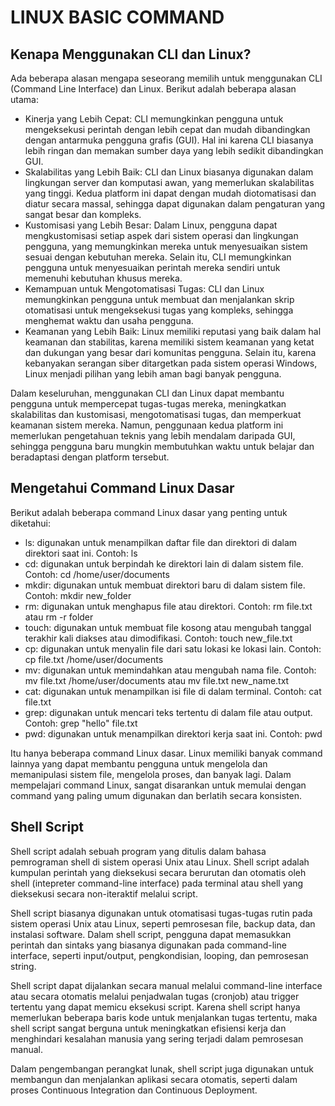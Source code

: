 # LINUX BASIC COMMAND
## Kenapa Menggunakan CLI dan Linux?
Ada beberapa alasan mengapa seseorang memilih untuk menggunakan CLI (Command Line Interface) dan Linux. Berikut adalah beberapa alasan utama:

- Kinerja yang Lebih Cepat: CLI memungkinkan pengguna untuk mengeksekusi perintah dengan lebih cepat dan mudah dibandingkan dengan antarmuka pengguna grafis (GUI). Hal ini karena CLI biasanya lebih ringan dan memakan sumber daya yang lebih sedikit dibandingkan GUI.
- Skalabilitas yang Lebih Baik: CLI dan Linux biasanya digunakan dalam lingkungan server dan komputasi awan, yang memerlukan skalabilitas yang tinggi. Kedua platform ini dapat dengan mudah diotomatisasi dan diatur secara massal, sehingga dapat digunakan dalam pengaturan yang sangat besar dan kompleks.
- Kustomisasi yang Lebih Besar: Dalam Linux, pengguna dapat mengkustomisasi setiap aspek dari sistem operasi dan lingkungan pengguna, yang memungkinkan mereka untuk menyesuaikan sistem sesuai dengan kebutuhan mereka. Selain itu, CLI memungkinkan pengguna untuk menyesuaikan perintah mereka sendiri untuk memenuhi kebutuhan khusus mereka.
- Kemampuan untuk Mengotomatisasi Tugas: CLI dan Linux memungkinkan pengguna untuk membuat dan menjalankan skrip otomatisasi untuk mengeksekusi tugas yang kompleks, sehingga menghemat waktu dan usaha pengguna.
- Keamanan yang Lebih Baik: Linux memiliki reputasi yang baik dalam hal keamanan dan stabilitas, karena memiliki sistem keamanan yang ketat dan dukungan yang besar dari komunitas pengguna. Selain itu, karena kebanyakan serangan siber ditargetkan pada sistem operasi Windows, Linux menjadi pilihan yang lebih aman bagi banyak pengguna.

Dalam keseluruhan, menggunakan CLI dan Linux dapat membantu pengguna untuk mempercepat tugas-tugas mereka, meningkatkan skalabilitas dan kustomisasi, mengotomatisasi tugas, dan memperkuat keamanan sistem mereka. Namun, penggunaan kedua platform ini memerlukan pengetahuan teknis yang lebih mendalam daripada GUI, sehingga pengguna baru mungkin membutuhkan waktu untuk belajar dan beradaptasi dengan platform tersebut.

## Mengetahui Command Linux Dasar

Berikut adalah beberapa command Linux dasar yang penting untuk diketahui:

- ls: digunakan untuk menampilkan daftar file dan direktori di dalam direktori saat ini.
Contoh: ls
- cd: digunakan untuk berpindah ke direktori lain di dalam sistem file.
Contoh: cd /home/user/documents
- mkdir: digunakan untuk membuat direktori baru di dalam sistem file.
Contoh: mkdir new_folder
- rm: digunakan untuk menghapus file atau direktori.
Contoh: rm file.txt atau rm -r folder
- touch: digunakan untuk membuat file kosong atau mengubah tanggal terakhir kali diakses atau dimodifikasi.
Contoh: touch new_file.txt
- cp: digunakan untuk menyalin file dari satu lokasi ke lokasi lain.
Contoh: cp file.txt /home/user/documents
- mv: digunakan untuk memindahkan atau mengubah nama file.
Contoh: mv file.txt /home/user/documents atau mv file.txt new_name.txt
- cat: digunakan untuk menampilkan isi file di dalam terminal.
Contoh: cat file.txt
- grep: digunakan untuk mencari teks tertentu di dalam file atau output.
Contoh: grep "hello" file.txt
- pwd: digunakan untuk menampilkan direktori kerja saat ini.
Contoh: pwd

Itu hanya beberapa command Linux dasar. Linux memiliki banyak command lainnya yang dapat membantu pengguna untuk mengelola dan memanipulasi sistem file, mengelola proses, dan banyak lagi. Dalam mempelajari command Linux, sangat disarankan untuk memulai dengan command yang paling umum digunakan dan berlatih secara konsisten.

## Shell Script

Shell script adalah sebuah program yang ditulis dalam bahasa pemrograman shell di sistem operasi Unix atau Linux. Shell script adalah kumpulan perintah yang dieksekusi secara berurutan dan otomatis oleh shell (intepreter command-line interface) pada terminal atau shell yang dieksekusi secara non-iteraktif melalui script.

Shell script biasanya digunakan untuk otomatisasi tugas-tugas rutin pada sistem operasi Unix atau Linux, seperti pemrosesan file, backup data, dan instalasi software. Dalam shell script, pengguna dapat memasukkan perintah dan sintaks yang biasanya digunakan pada command-line interface, seperti input/output, pengkondisian, looping, dan pemrosesan string.

Shell script dapat dijalankan secara manual melalui command-line interface atau secara otomatis melalui penjadwalan tugas (cronjob) atau trigger tertentu yang dapat memicu eksekusi script. Karena shell script hanya memerlukan beberapa baris kode untuk menjalankan tugas tertentu, maka shell script sangat berguna untuk meningkatkan efisiensi kerja dan menghindari kesalahan manusia yang sering terjadi dalam pemrosesan manual.

Dalam pengembangan perangkat lunak, shell script juga digunakan untuk membangun dan menjalankan aplikasi secara otomatis, seperti dalam proses Continuous Integration dan Continuous Deployment.
